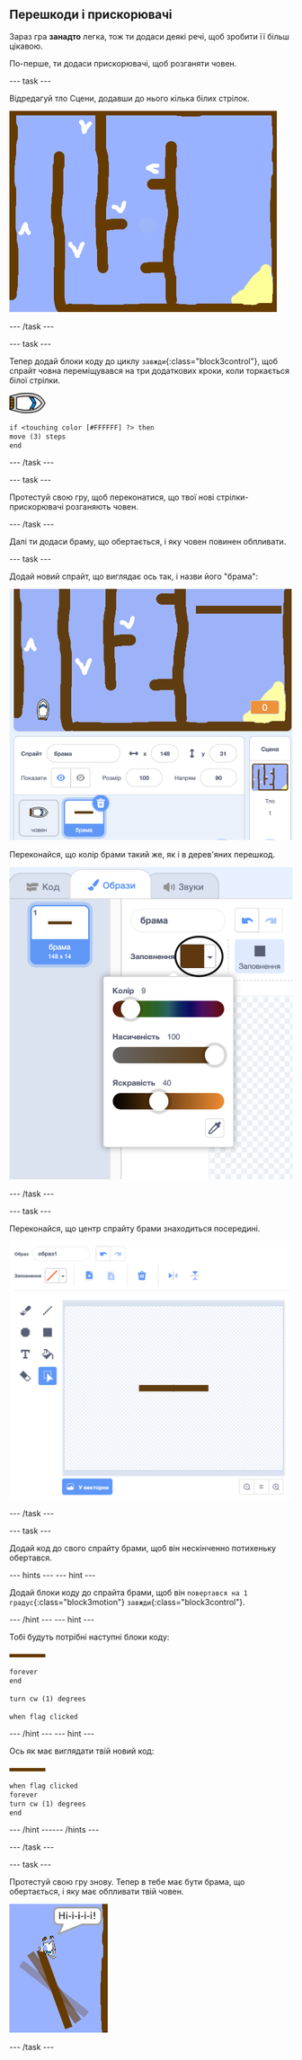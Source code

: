 ## Перешкоди і прискорювачі

Зараз гра **занадто** легка, тож ти додаси деякі речі, щоб зробити її більш цікавою.

По-перше, ти додаси прискорювачі, щоб розганяти човен.

--- task ---

Відредагуй тло Сцени, додавши до нього кілька білих стрілок.

![знімок екрана](images/boat-boost.png)

--- /task ---

--- task ---

Тепер додай блоки коду до циклу `завжди`{:class="block3control"}, щоб спрайт човна переміщувався на три додаткових кроки, коли торкається білої стрілки.

![спрайт човна](images/boat_resize.png)

```blocks3
if <touching color [#FFFFFF] ?> then
move (3) steps
end
```

--- /task ---

--- task ---

Протестуй свою гру, щоб переконатися, що твої нові стрілки-прискорювачі розганяють човен.

--- /task ---

Далі ти додаси браму, що обертається, і яку човен повинен обпливати.

--- task ---

Додай новий спрайт, що виглядає ось так, і назви його "брама":

![знімок екрана](images/boat-gate.png)

Переконайся, що колір брами такий же, як і в дерев'яних перешкод.

![знімок екрана](images/brown-hsv.png)

--- /task ---

--- task ---

Переконайся, що центр спрайту брами знаходиться посередині.

![знімок екрана](images/boat-center.png)

--- /task ---

--- task ---

Додай код до свого спрайту брами, щоб він нескінченно потихеньку обертався.

--- hints ---
 --- hint ---

Додай блоки коду до спрайта брами, щоб він `повертався на 1 градус`{:class="block3motion"} `завжди`{:class="block3control"}.

--- /hint --- --- hint ---

Тобі будуть потрібні наступні блоки коду:

![брама](images/gate.png)

```blocks3
forever
end

turn cw (1) degrees

when flag clicked
```

--- /hint --- --- hint ---

Ось як має виглядати твій новий код:

![брама](images/gate.png)

```blocks3
when flag clicked
forever
turn cw (1) degrees
end
```

--- /hint ------ /hints ---

--- /task ---

--- task ---

Протестуй свою гру знову. Тепер в тебе має бути брама, що обертається, і яку має обпливати твій човен.

![знімок екрана](images/boat-gate-test.png)

--- /task ---